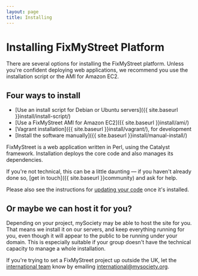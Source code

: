 ```yaml
---
layout: page
title: Installing
---
```


# Installing FixMyStreet Platform

<p class="lead">
  There are several options for installing the FixMyStreet platform. Unless
  you're confident deploying web applications, we recommend you use the
  installation script or the AMI for Amazon EC2.
</p>

## Four ways to install

* [Use an install script for Debian or Ubuntu servers]({{ site.baseurl }}install/install-script/)
* [Use a FixMyStreet AMI for Amazon EC2]({{ site.baseurl }}install/ami/)
* [Vagrant installation]({{ site.baseurl }}install/vagrant/), for development
* [Install the software manually]({{ site.baseurl }}install/manual-install/)

FixMyStreet is a web application written in Perl, using the Catalyst framework.
Installation deploys the core code and also manages its dependencies.

If you're not technical, this can be a little daunting &mdash; if you haven't
already done so, [get in touch]({{ site.baseurl }}community) and ask for help.

Please also see the instructions for [updating your code](/updating/) once it's installed.

<a name="hosting"> </a>

## Or maybe we can host it for you?

Depending on your project, mySociety may be able to host the site for you. That
means we install it on our servers, and keep everything running for you, even
though it will appear to the public to be running under your domain. This is
especially suitable if your group doesn't have the technical capacity to manage
a whole installation.

If you're trying to set a FixMyStreet project up outside the UK, let the 
[international team](https://www.mysociety.org/about/mysociety-around-the-world/)
know by emailing
<a href="mailto:international@mysociety.org.">international@mysociety.org</a>.
